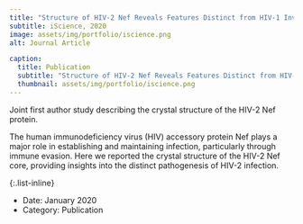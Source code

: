 ```yaml
---
title: "Structure of HIV-2 Nef Reveals Features Distinct from HIV-1 Involved in Immune Regulation"
subtitle: iScience, 2020
image: assets/img/portfolio/iscience.png
alt: Journal Article

caption:
  title: Publication
  subtitle: "Structure of HIV-2 Nef Reveals Features Distinct from HIV-1 Involved in Immune Regulation"
  thumbnail: assets/img/portfolio/iscience.png
---
```

Joint first author study describing the crystal structure of the HIV-2 Nef protein.<br>

The human immunodeficiency virus (HIV) accessory protein Nef plays a major role in establishing and 
maintaining infection, particularly through immune evasion. Here we reported the crystal structure of 
the HIV-2 Nef core, providing insights into the distinct pathogenesis of HIV-2 infection.

{:.list-inline}
- Date: January 2020
- Category: Publication

